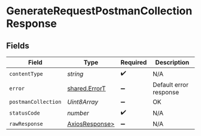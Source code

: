 # GenerateRequestPostmanCollectionResponse


## Fields

| Field                                                    | Type                                                     | Required                                                 | Description                                              |
| -------------------------------------------------------- | -------------------------------------------------------- | -------------------------------------------------------- | -------------------------------------------------------- |
| `contentType`                                            | *string*                                                 | :heavy_check_mark:                                       | N/A                                                      |
| `error`                                                  | [shared.ErrorT](../../models/shared/errort.md)           | :heavy_minus_sign:                                       | Default error response                                   |
| `postmanCollection`                                      | *Uint8Array*                                             | :heavy_minus_sign:                                       | OK                                                       |
| `statusCode`                                             | *number*                                                 | :heavy_check_mark:                                       | N/A                                                      |
| `rawResponse`                                            | [AxiosResponse>](https://axios-http.com/docs/res_schema) | :heavy_minus_sign:                                       | N/A                                                      |